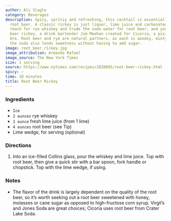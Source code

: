 ```yaml
---
author: Ali Slagle
category: Beverages
description: Spicy, spritzy and refreshing, this cocktail is essentially grown-up
  root beer. A classic rickey is just liquor, lime juice and carbonated water, but
  reach for rye whiskey and trade the soda water for root beer, and you get the root
  beer rickey, a drink bartender Jim Meehan created for Cicoria, a pizzeria in Portland,
  Ore. Root beer and rye are natural partners, as each is woodsy, minty and caramelly;
  the soda also lends sweetness without having to add sugar.
image: root_beer_rickey.jpg
image_attribution: Armando Rafael
image_source: The New York Times
size: 1 serving
source: https://www.nytimes.com/recipes/1020685/root-beer-rickey.html
spicy: ✓
time: 10 minutes
title: Root Beer Rickey
---
```

### Ingredients

* `Ice`
* `2 ounces` rye whiskey
* `1 ounce` fresh lime juice (from 1 lime)
* `4 ounces` root beer (see Tip)
* Lime wedge, for serving (optional)

### Directions

1. Into an ice-filled Collins glass, pour the whiskey and lime juice. Top with root beer, then give a quick stir with a bar spoon, fork handle or chopstick. Top with the lime wedge, if using.

### Notes

* The flavor of the drink is largely dependent on the quality of the root beer, so it’s worth seeking out a root beer sweetened with honey, molasses or cane sugar as opposed to high-fructose corn syrup. Virgil’s and Jones Soda are great choices; Cicoria uses root beer from Crater Lake Soda.